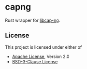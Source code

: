 # capng

Rust wrapper for [libcap-ng](https://github.com/stevegrubb/libcap-ng).

## License

This project is licensed under either of

- [Apache License](http://www.apache.org/licenses/LICENSE-2.0), Version 2.0
- [BSD-3-Clause License](https://opensource.org/licenses/BSD-3-Clause)
